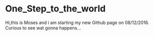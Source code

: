 # One_Step_to_the_world

Hi,this is Moses and i am starting my new Github page on 08/12/2016.
Curious to see wat gonna happens...
